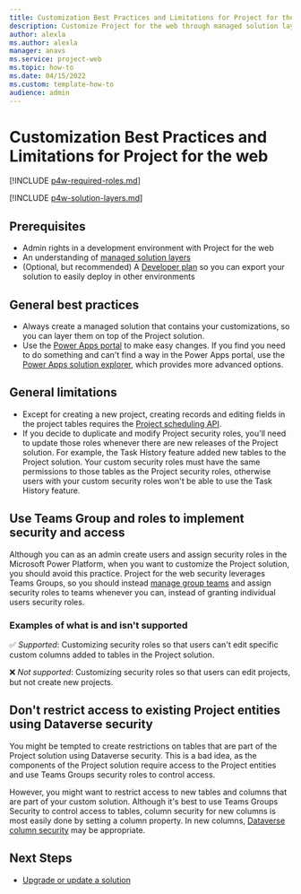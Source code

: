 ```yaml
---
title: Customization Best Practices and Limitations for Project for the web
description: Customize Project for the web through managed solution layers using at least two environments. Use Teams Groups security roles, and avoid restricting access to the Project entities.  
author: alexla
ms.author: alexla
manager: anavs
ms.service: project-web
ms.topic: how-to
ms.date: 04/15/2022
ms.custom: template-how-to
audience: admin
---
```


# Customization Best Practices and Limitations for Project for the web

[!INCLUDE [p4w-required-roles.md](includes/p4w-required-roles.md)]

[!INCLUDE [p4w-solution-layers.md](includes/p4w-solution-layers.md)]

## Prerequisites

- Admin rights in a development environment with Project for the web
- An understanding of [managed solution layers](/power-platform/alm/solution-layers-alm#layering-within-a-managed-solution)
- (Optional, but recommended) A [Developer plan](/power-apps/maker/developer-plan) so you can export your solution to easily deploy in other environments

## General best practices

- Always create a managed solution that contains your customizations, so you can layer them on top of the Project solution.
- Use the [Power Apps portal](https://make.powerapps.com/) to make easy changes. If you find you need to do something and can't find a way in the Power Apps portal, use the [Power Apps solution explorer](/powerapps/maker/data-platform/create-edit-field-solution-explorer), which provides more advanced options.

## General limitations

- Except for creating a new project, creating records and editing fields in the project tables requires the [Project scheduling API](/dynamics365/project-operations/project-management/schedule-api-preview).
- If you decide to duplicate and modify Project security roles, you'll need to update those roles whenever there are new releases of the Project solution. For example, the Task History feature added new tables to the Project solution. Your custom security roles must have the same permissions to those tables as the Project security roles, otherwise users with your custom security roles won't be able to use the Task History feature.

## Use Teams Group and roles to implement security and access

Although you can as an admin create users and assign security roles in the Microsoft Power Platform, when you want to customize the Project solution, you should avoid this practice. Project for the web security leverages Teams Groups, so you should instead [manage group teams](/power-platform/admin/manage-group-teams) and assign security roles to teams whenever you can, instead of granting individual users security roles.

### Examples of what is and isn't supported

✅ *Supported*: Customizing security roles so that users can't edit specific custom columns added to tables in the Project solution.

❌ *Not supported*: Customizing security roles so that users can edit projects, but not create new projects.

## Don't restrict access to existing Project entities using Dataverse security

You might be tempted to create restrictions on tables that are part of the Project solution using Dataverse security. This is a bad idea, as the components of the Project solution require access to the Project entities and use Teams Groups security roles to control access.

However, you might want to restrict access to new tables and columns that are part of your custom solution. Although it's best to use Teams Groups Security to control access to tables, column security for new columns is most easily done by setting a column property. In new columns, [Dataverse column security](/power-platform/admin/field-level-security) may be appropriate.

## Next Steps

- [Upgrade or update a solution](/power-apps/maker/data-platform/update-solutions)
